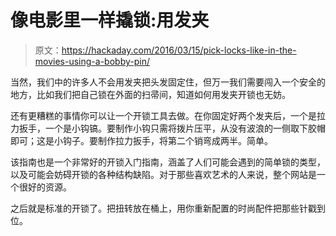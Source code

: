 # 像电影里一样撬锁:用发夹

> 原文：<https://hackaday.com/2016/03/15/pick-locks-like-in-the-movies-using-a-bobby-pin/>

当然，我们中的许多人不会用发夹把头发固定住，但万一我们需要闯入一个安全的地方，比如我们把自己锁在外面的扫帚间，知道如何用发夹开锁也无妨。

还有更糟糕的事情你可以让一个开锁工具去做。在你固定好两个发夹后，一个是拉力扳手，一个是小钩镐。要制作小钩只需将拨片压平，从没有波浪的一侧取下胶帽即可；这是小钩子。要制作拉力扳手，将第二个销弯成两半。简单。

该指南也是一个非常好的开锁入门指南，涵盖了人们可能会遇到的简单锁的类型，以及可能会妨碍开锁的各种结构缺陷。对于那些喜欢艺术的人来说，整个网站是一个很好的资源。

之后就是标准的开锁了。把扭转放在桶上，用你重新配置的时尚配件把那些针戳到位。